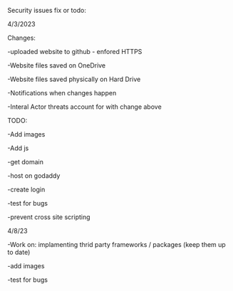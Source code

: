 Security issues fix or todo:

4/3/2023

Changes:

-uploaded website to github - enfored HTTPS

-Website files saved on OneDrive

-Website files saved physically on Hard Drive

-Notifications when changes happen

-Interal Actor threats account for with change above

TODO:

-Add images

-Add js

-get domain

-host on godaddy

-create login

-test for bugs

-prevent cross site scripting

4/8/23

-Work on: implamenting thrid party frameworks / packages (keep them up to date) 

-add images 

-test for bugs

